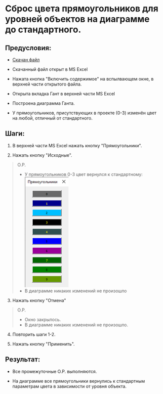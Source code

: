 # Сброс цвета прямоугольников для уровней объектов на диаграмме до стандартного.

## Предусловия:

- [Скачан файл](https://disk.yandex.ru/d/IXRviK5MR12Kuw)

- Скачанный файл открыт в MS Excel

- Нажата кнопка "Включить содержимое" на вспылвающем окне, в верхней части открытого файла.

- Открыта вкладка Гант в верхней части MS Excel

- Построена диаграмма Ганта.

- У прямоугольников, присутствующих в проекте (0-3) изменён цвет на любой, отличный от стандартного.

## Шаги:

1. В верхней части MS Excel нажать кнопку "Прямоугольники".

2. Нажать кнопку "Исходные".

> О.Р.
> 
> - У прямоугольников 0-3 цвет вернулся к стандартному:
>   ![](./img/Standart_Color.png)
> - В диаграмме никаких изменений не произошло

3. Нажать кнопку "Отмена"

> О.Р.
> 
> - Окно закрылось.
> - В диаграмме никаких изменений не произошло.

4. Повторить шаги 1-2.

5. Нажать кнопку "Применить".

## Результат:

- Все промежуточные О.Р. выполняются.

- На диаграмме все прямоугольники вернулись к стандартным параметрам цвета в зависимости от уровня объекта.
